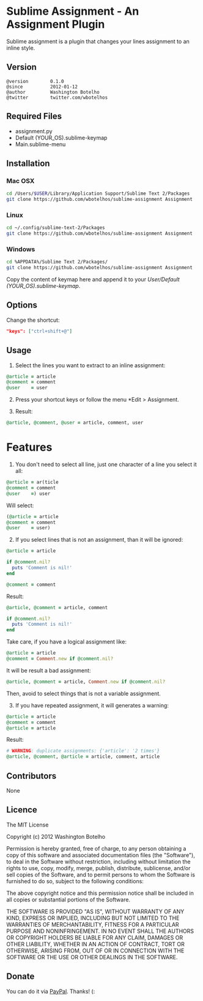 # Sublime Assignment - An Assignment Plugin

Sublime assignment is a plugin that changes your lines assignment to an inline style.

## Version

```
@version        0.1.0
@since          2012-01-12
@author         Washington Botelho
@twitter        twitter.com/wbotelhos
```

## Required Files

+ assignment.py
+ Default (YOUR_OS).sublime-keymap
+ Main.sublime-menu

## Installation

### Mac OSX

```bash
cd /Users/$USER/Library/Application Support/Sublime Text 2/Packages
git clone https://github.com/wbotelhos/sublime-assignment Assignment
```

### Linux

```bash
cd ~/.config/sublime-text-2/Packages
git clone https://github.com/wbotelhos/sublime-assignment Assignment
```

### Windows

```bash
cd %APPDATA%/Sublime Text 2/Packages/
git clone https://github.com/wbotelhos/sublime-assignment Assignment
```

Copy the content of keymap here and append it to your *User/Default (YOUR_OS).sublime-keymap*.

## Options

Change the shortcut:

```json
"keys": ["ctrl+shift+@"]
```

## Usage

1) Select the lines you want to extract to an inline assignment:

```ruby
@article = article
@comment = comment
@user    = user
```

2) Press your shortcut keys or follow the menu *Edit > Assignment.

3) Result:

```ruby
@article, @comment, @user = article, comment, user
```
# Features

1) You don't need to select all line, just one character of a line you select it all:

```ruby
@article = ar(ticle
@comment = comment
@user    =) user
```

Will select:

```ruby
(@article = article
@comment = comment
@user    = user)
```

2) If you select lines that is not an assignment, than it will be ignored:

```ruby
@article = article

if @comment.nil?
  puts 'Comment is nil!'
end

@comment = comment
```

Result:

```ruby
@article, @comment = article, comment

if @comment.nil?
  puts 'Comment is nil!'
end
```

Take care, if you have a logical assignment like:

```ruby
@article = article
@comment = Comment.new if @comment.nil?
```

It will be result a bad assignment:

```ruby
@article, @comment = article, Comment.new if @comment.nil?
```

Then, avoid to select things that is not a variable assignment.

3) If you have repeated assignment, it will generates a warning:

```ruby
@article = article
@comment = comment
@article = article
```

Result:

```ruby
# WARNING: duplicate assignments: {'article': '2 times'}
@article, @comment, @article = article, comment, article
```

## Contributors

None

## Licence

The MIT License

Copyright (c) 2012 Washington Botelho

Permission is hereby granted, free of charge, to any person obtaining a copy of this software and associated documentation files (the "Software"), to deal in the Software without restriction, including without limitation the rights to use, copy, modify, merge, publish, distribute, sublicense, and/or sell copies of the Software, and to permit persons to whom the Software is furnished to do so, subject to the following conditions:

The above copyright notice and this permission notice shall be included in all copies or substantial portions of the Software.

THE SOFTWARE IS PROVIDED "AS IS", WITHOUT WARRANTY OF ANY KIND, EXPRESS OR IMPLIED, INCLUDING BUT NOT LIMITED TO THE WARRANTIES OF MERCHANTABILITY, FITNESS FOR A PARTICULAR PURPOSE AND NONINFRINGEMENT. IN NO EVENT SHALL THE AUTHORS OR COPYRIGHT HOLDERS BE LIABLE FOR ANY CLAIM, DAMAGES OR OTHER LIABILITY, WHETHER IN AN ACTION OF CONTRACT, TORT OR OTHERWISE, ARISING FROM, OUT OF OR IN CONNECTION WITH THE SOFTWARE OR THE USE OR OTHER DEALINGS IN THE SOFTWARE.

## Donate

You can do it via [PayPal](https://www.paypal.com/cgi-bin/webscr?cmd=_donations&business=X8HEP2878NDEG&item_name=Sublime%20Assignment). Thanks! (:

